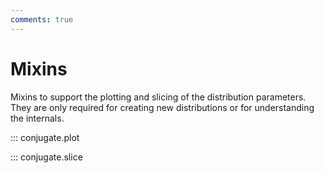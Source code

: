 ```yaml
---
comments: true 
---
```

# Mixins

Mixins to support the plotting and slicing of the distribution parameters. They
are only required for creating new distributions or for understanding the
internals.

::: conjugate.plot

::: conjugate.slice
